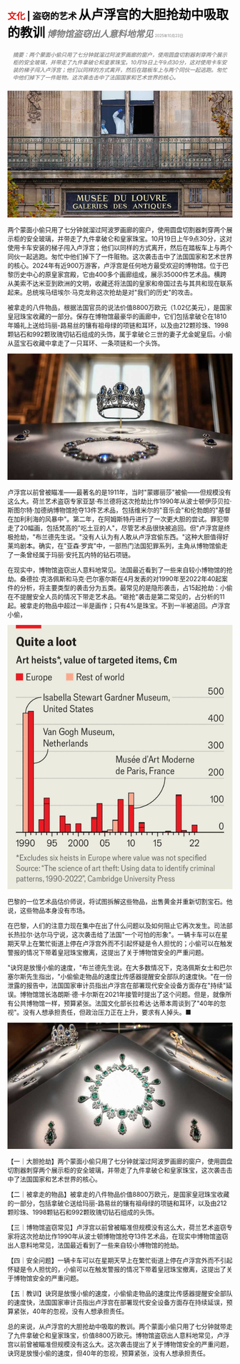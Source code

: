 <span style="color:#E3120B; font-size:14.9pt; font-weight:bold;">文化</span> <span style="color:#000000; font-size:14.9pt; font-weight:bold;">| 盗窃的艺术</span>
<span style="color:#000000; font-size:21.0pt; font-weight:bold;">从卢浮宫的大胆抢劫中吸取的教训</span>
<span style="color:#808080; font-size:14.9pt; font-weight:bold; font-style:italic;">博物馆盗窃出人意料地常见</span>
<span style="color:#808080; font-size:6.2pt;">2025年10月23日</span>

<div style="padding:8px 12px; color:#666; font-size:9.0pt; font-style:italic; margin:12px 0;">摘要：两个蒙面小偷只用了七分钟就溜过阿波罗画廊的窗户，使用圆盘切割器刺穿两个展示柜的安全玻璃，并带走了九件拿破仑和皇家珠宝。10月19日上午9点30分，这对使用卡车安装的梯子闯入卢浮宫；他们以同样的方式离开，然后在踏板车上与两个同伙一起逃跑。匆忙中他们掉下了一件赃物。这次袭击击中了法国国家和艺术世界的核心。</div>

![](../images/069_The_lessons_from_the_brazen_heist_at_the_Louvre/p0293_img01.jpeg)

两个蒙面小偷只用了七分钟就溜过阿波罗画廊的窗户，使用圆盘切割器刺穿两个展示柜的安全玻璃，并带走了九件拿破仑和皇家珠宝。10月19日上午9点30分，这对使用卡车安装的梯子闯入卢浮宫；他们以同样的方式离开，然后在踏板车上与两个同伙一起逃跑。匆忙中他们掉下了一件赃物。这次袭击击中了法国国家和艺术世界的核心。2024年有近900万游客，卢浮宫是任何地方最受欢迎的博物馆。位于巴黎历史中心的原皇家宫殿，它由400多个画廊组成，展示35000件艺术品。横跨从美索不达米亚到欧洲的文明，收藏还将法国的皇家和帝国过去与其共和现在联系起来。总统埃马纽埃尔·马克龙称这次抢劫是对"我们的历史"的攻击。

被拿走的八件物品，根据法国官员的说法价值8800万欧元（1.02亿美元），是国家皇冠珠宝收藏的一部分。保存在博物馆最豪华的画廊中，它们包括拿破仑在1810年婚礼上送给玛丽-路易丝的镶有祖母绿的项链和耳环，以及由212颗珍珠、1998颗钻石和992颗玫瑰切钻石组成的头饰，属于拿破仑三世的妻子尤金妮皇后。小偷从蓝宝石收藏中拿走了一只耳环、一条项链和一个头饰。

![](../images/069_The_lessons_from_the_brazen_heist_at_the_Louvre/p0294_img01.jpeg)

卢浮宫以前曾被瞄准——最著名的是1911年，当时"蒙娜丽莎"被偷——但规模没有这么大。荷兰艺术盗窃专家亚瑟·布兰德将这次抢劫比作1990年从波士顿伊莎贝拉·斯图尔特·加德纳博物馆抢夺13件艺术品，包括维米尔的"音乐会"和伦勃朗的"基督在加利利海的风暴中"。第二年，在阿姆斯特丹进行了一次更大胆的尝试。罪犯带走了20幅画，包括梵高的"吃土豆的人"，尽管艺术品很快被追回。但"卢浮宫是终极抢劫，"布兰德先生说。"没有人认为有人敢从卢浮宫偷东西。"这种大胆值得好莱坞剧本。确实，在"亚森·罗宾"中，一部热门法国犯罪系列，主角从博物馆偷走了一条曾经属于玛丽·安托瓦内特的钻石项链。

在现实中，博物馆盗窃出人意料地常见。法国最近看到了一些来自较小博物馆的抢劫。桑德拉·克洛佩斯和马克·巴尔塞尔斯在4月发表的对1990年至2022年40起案件的分析，将主要类型的袭击分为五类。最常见的是隐形袭击，占15起抢劫：小偷在不提醒安全人员的情况下带走艺术品。"砸抢"袭击是第二常见的，占分析的11起。被拿走的物品中超过一半是画作；只有4%是珠宝。不到一半被追回。卢浮宫小偷，

![](../images/069_The_lessons_from_the_brazen_heist_at_the_Louvre/p0295_img01.jpeg)

巴黎的一位艺术品估价师说，将试图拆解这些物品，出售黄金并重新切割宝石。他说，这些物品本身没有市场。

在巴黎，人们的注意力现在集中在出了什么问题以及如何阻止它再次发生。司法部长热拉尔·达尔马宁说，这次袭击给了法国"一个可怕的形象"。一辆卡车可以在星期天早上在繁忙街道上停在卢浮宫外而不引起怀疑是令人担忧的；小偷可以在触发警报的情况下带着皇冠珠宝撤离，这提出了关于博物馆安全的严重问题。

"诀窍是放慢小偷的速度，"布兰德先生说。在大多数情况下，克洛佩斯女士和巴尔塞尔斯先生指出，"小偷偷走物品的速度比传感器提醒安全部队的速度快。"在一份泄露的报告中，法国国家审计员指出卢浮宫在部署现代安全设备方面存在"持续"延误。博物馆馆长洛朗斯·德·卡尔斯在2021年接管时提出了这个问题。但是，就像所有公共博物馆一样，预算紧张。法国文化部长拉希达·达蒂本周谈到了"40年的忽视"。没有人想承担责任，但政治压力正在上升，要求有人掉头。■

![](../images/069_The_lessons_from_the_brazen_heist_at_the_Louvre/p0296_img01.jpeg)

【一｜大胆抢劫】两个蒙面小偷只用了七分钟就溜过阿波罗画廊的窗户，使用圆盘切割器刺穿两个展示柜的安全玻璃，并带走了九件拿破仑和皇家珠宝，这次袭击击中了法国国家和艺术世界的核心。

【二｜被拿走的物品】被拿走的八件物品价值8800万欧元，是国家皇冠珠宝收藏的一部分，包括拿破仑送给玛丽-路易丝的镶有祖母绿的项链和耳环，以及由212颗珍珠、1998颗钻石和992颗玫瑰切钻石组成的头饰。

【三｜博物馆盗窃常见】卢浮宫以前曾被瞄准但规模没有这么大，荷兰艺术盗窃专家将这次抢劫比作1990年从波士顿博物馆抢夺13件艺术品，在现实中博物馆盗窃出人意料地常见，法国最近看到了一些来自较小博物馆的抢劫。

【四｜安全问题】一辆卡车可以在星期天早上在繁忙街道上停在卢浮宫外而不引起怀疑是令人担忧的，小偷可以在触发警报的情况下带着皇冠珠宝撤离，这提出了关于博物馆安全的严重问题。

【五｜教训】诀窍是放慢小偷的速度，小偷偷走物品的速度比传感器提醒安全部队的速度快，法国国家审计员指出卢浮宫在部署现代安全设备方面存在持续延误，预算紧张，40年的忽视，没有人想承担责任。

总的来说，从卢浮宫的大胆抢劫中吸取的教训。两个蒙面小偷只用了七分钟就带走了九件拿破仑和皇家珠宝，价值8800万欧元。博物馆盗窃出人意料地常见，卢浮宫以前曾被瞄准但规模没有这么大。这次袭击提出了关于博物馆安全的严重问题，诀窍是放慢小偷的速度，但40年的忽视，预算紧张，没有人想承担责任。
